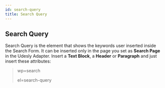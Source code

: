 ```yaml
---
id: search-query
title: Search Query
---
```


## Search Query

Search Query is the element that shows the keywords user inserted inside the Search Form. It can be inserted only in the page you set as **Search Page** in the Udesly Adapter.
Insert a **Text Block**, a **Header** or **Paragraph** and just insert these attributes:

> wp=search
>
> el=search-query